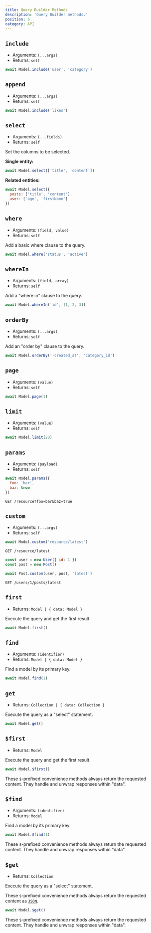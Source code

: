 ```yaml
---
title: Query Builder Methods
description: 'Query Builder methods.'
position: 6
category: API
---
```


## `include`
- Arguments: `(...args)`
- Returns: `self`

```js
await Model.include('user', 'category')
```

## `append`
- Arguments: `(...args)`
- Returns: `self`

```js
await Model.include('likes')
```

## `select`
- Arguments: `(...fields)`
- Returns: `self`

Set the columns to be selected.

**Single entity:**
```js
await Model.select(['title', 'content'])
```

**Related entities:**
```js
await Model.select({
  posts: ['title', 'content'],
  user: ['age', 'firstName']
})
```

## `where`
- Arguments: `(field, value)`
- Returns: `self`

Add a basic where clause to the query.

```js
await Model.where('status', 'active')
```

## `whereIn`
- Arguments: `(field, array)`
- Returns: `self`

Add a "where in" clause to the query.

```js
await Model.whereIn('id', [1, 2, 3])
```

## `orderBy`
- Arguments: `(...args)`
- Returns: `self`

Add an "order by" clause to the query.

```js
await Model.orderBy('-created_at', 'category_id')  
```

## `page`
- Arguments: `(value)`
- Returns: `self`

```js
await Model.page(1)
```

## `limit`
- Arguments: `(value)`
- Returns: `self`

```js
await Model.limit(20)
```

## `params`
- Arguments: `(payload)`
- Returns: `self`

<code-group>
  <code-block Label="Request" active>

  ```js
  await Model.params({
    foo: 'bar',
    baz: true
  })
  ```

  </code-block>
  <code-block Label="Query">

  ```http request
  GET /resource?foo=bar&baz=true
  ```

  </code-block>
</code-group>

## `custom`
- Arguments: `(...args)`
- Returns: `self`

<code-group>
  <code-block Label="Simple Request" active>

  ```js
  await Model.custom('resource/latest')
  ```

  </code-block>
  <code-block Label="Simple Query">

  ```http request
  GET /resource/latest
  ```

  </code-block>
  <code-block Label="Complex Request">

  ```js
  const user = new User({ id: 1 })
  const post = new Post()

  await Post.custom(user, post, 'latest')
  ```

  </code-block>
  <code-block Label="Complex Query">

  ```http request
  GET /users/1/posts/latest
  ```

  </code-block>
</code-group>

## `first`
- Returns: `Model | { data: Model }`

Execute the query and get the first result.

```js
await Model.first()
```

## `find`
- Arguments: `(identifier)`
- Returns: `Model | { data: Model }`

Find a model by its primary key.

```js
await Model.find(1)
```

## `get`
- Returns: `Collection | { data: Collection }`

Execute the query as a "select" statement.

```js
await Model.get()
```

## `$first`
- Returns: `Model`

Execute the query and get the first result.

```js
await Model.$first()
```

<alert type="info">These `$`-prefixed convenience methods always return the requested content. 
They handle and unwrap responses within "data".</alert>

## `$find`
- Arguments: `(identifier)`
- Returns: `Model`

Find a model by its primary key.

```js
await Model.$find(1)
```

<alert type="info">These `$`-prefixed convenience methods always return the requested content. 
They handle and unwrap responses within "data".</alert>

## `$get`
- Returns: `Collection`

Execute the query as a "select" statement.

These `$`-prefixed convenience methods always return the requested content as [`JSON`](https://developer.mozilla.org/en-US/docs/Web/API/Body/json).

```js
await Model.$get()
```

<alert type="info">These `$`-prefixed convenience methods always return the requested content. 
They handle and unwrap responses within "data".</alert>

